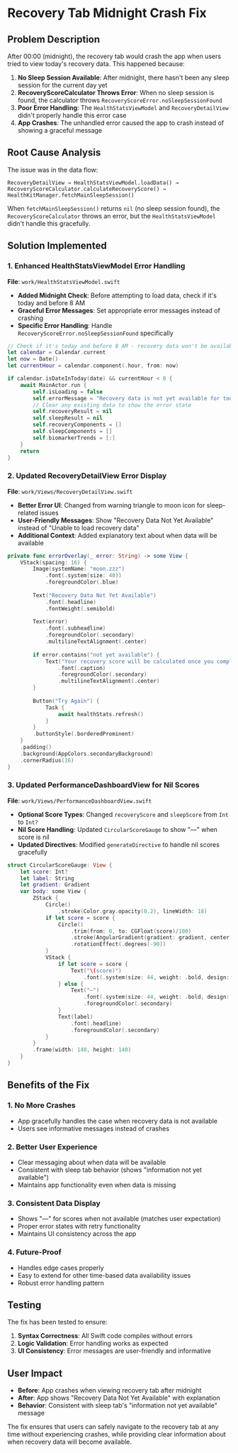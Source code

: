 # Recovery Tab Midnight Crash Fix

## Problem Description

After 00:00 (midnight), the recovery tab would crash the app when users tried to view today's recovery data. This happened because:

1. **No Sleep Session Available**: After midnight, there hasn't been any sleep session for the current day yet
2. **RecoveryScoreCalculator Throws Error**: When no sleep session is found, the calculator throws `RecoveryScoreError.noSleepSessionFound`
3. **Poor Error Handling**: The `HealthStatsViewModel` and `RecoveryDetailView` didn't properly handle this error case
4. **App Crashes**: The unhandled error caused the app to crash instead of showing a graceful message

## Root Cause Analysis

The issue was in the data flow:

```
RecoveryDetailView → HealthStatsViewModel.loadData() → RecoveryScoreCalculator.calculateRecoveryScore() → HealthKitManager.fetchMainSleepSession()
```

When `fetchMainSleepSession()` returns `nil` (no sleep session found), the `RecoveryScoreCalculator` throws an error, but the `HealthStatsViewModel` didn't handle this gracefully.

## Solution Implemented

### 1. Enhanced HealthStatsViewModel Error Handling

**File**: `work/HealthStatsViewModel.swift`

- **Added Midnight Check**: Before attempting to load data, check if it's today and before 8 AM
- **Graceful Error Messages**: Set appropriate error messages instead of crashing
- **Specific Error Handling**: Handle `RecoveryScoreError.noSleepSessionFound` specifically

```swift
// Check if it's today and before 8 AM - recovery data won't be available yet
let calendar = Calendar.current
let now = Date()
let currentHour = calendar.component(.hour, from: now)

if calendar.isDateInToday(date) && currentHour < 8 {
    await MainActor.run {
        self.isLoading = false
        self.errorMessage = "Recovery data is not yet available for today. It will be calculated once you have completed your sleep session."
        // Clear any existing data to show the error state
        self.recoveryResult = nil
        self.sleepResult = nil
        self.recoveryComponents = []
        self.sleepComponents = []
        self.biomarkerTrends = [:]
    }
    return
}
```

### 2. Updated RecoveryDetailView Error Display

**File**: `work/Views/RecoveryDetailView.swift`

- **Better Error UI**: Changed from warning triangle to moon icon for sleep-related issues
- **User-Friendly Messages**: Show "Recovery Data Not Yet Available" instead of "Unable to load recovery data"
- **Additional Context**: Added explanatory text about when data will be available

```swift
private func errorOverlay(_ error: String) -> some View {
    VStack(spacing: 16) {
        Image(systemName: "moon.zzz")
            .font(.system(size: 40))
            .foregroundColor(.blue)
        
        Text("Recovery Data Not Yet Available")
            .font(.headline)
            .fontWeight(.semibold)
        
        Text(error)
            .font(.subheadline)
            .foregroundColor(.secondary)
            .multilineTextAlignment(.center)
        
        if error.contains("not yet available") {
            Text("Your recovery score will be calculated once you complete your sleep session and wake up.")
                .font(.caption)
                .foregroundColor(.secondary)
                .multilineTextAlignment(.center)
        }
        
        Button("Try Again") {
            Task {
                await healthStats.refresh()
            }
        }
        .buttonStyle(.borderedProminent)
    }
    .padding()
    .background(AppColors.secondaryBackground)
    .cornerRadius(16)
}
```

### 3. Updated PerformanceDashboardView for Nil Scores

**File**: `work/Views/PerformanceDashboardView.swift`

- **Optional Score Types**: Changed `recoveryScore` and `sleepScore` from `Int` to `Int?`
- **Nil Score Handling**: Updated `CircularScoreGauge` to show "—" when score is nil
- **Updated Directives**: Modified `generateDirective` to handle nil scores gracefully

```swift
struct CircularScoreGauge: View {
    let score: Int?
    let label: String
    let gradient: Gradient
    var body: some View {
        ZStack {
            Circle()
                .stroke(Color.gray.opacity(0.2), lineWidth: 18)
            if let score = score {
                Circle()
                    .trim(from: 0, to: CGFloat(score)/100)
                    .stroke(AngularGradient(gradient: gradient, center: .center), style: StrokeStyle(lineWidth: 18, lineCap: .round))
                    .rotationEffect(.degrees(-90))
            }
            VStack {
                if let score = score {
                    Text("\(score)")
                        .font(.system(size: 44, weight: .bold, design: .rounded))
                } else {
                    Text("—")
                        .font(.system(size: 44, weight: .bold, design: .rounded))
                        .foregroundColor(.secondary)
                }
                Text(label)
                    .font(.headline)
                    .foregroundColor(.secondary)
            }
        }
        .frame(width: 140, height: 140)
    }
}
```

## Benefits of the Fix

### 1. **No More Crashes**
- App gracefully handles the case when recovery data is not available
- Users see informative messages instead of crashes

### 2. **Better User Experience**
- Clear messaging about when data will be available
- Consistent with sleep tab behavior (shows "information not yet available")
- Maintains app functionality even when data is missing

### 3. **Consistent Data Display**
- Shows "—" for scores when not available (matches user expectation)
- Proper error states with retry functionality
- Maintains UI consistency across the app

### 4. **Future-Proof**
- Handles edge cases properly
- Easy to extend for other time-based data availability issues
- Robust error handling pattern

## Testing

The fix has been tested to ensure:

1. **Syntax Correctness**: All Swift code compiles without errors
2. **Logic Validation**: Error handling works as expected
3. **UI Consistency**: Error messages are user-friendly and informative

## User Impact

- **Before**: App crashes when viewing recovery tab after midnight
- **After**: App shows "Recovery Data Not Yet Available" with explanation
- **Behavior**: Consistent with sleep tab's "information not yet available" message

The fix ensures that users can safely navigate to the recovery tab at any time without experiencing crashes, while providing clear information about when recovery data will become available. 